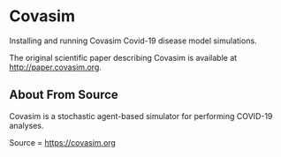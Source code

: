 # Covasim
Installing and running Covasim Covid-19 disease model simulations.

The original scientific paper describing Covasim is available at http://paper.covasim.org. 

## About From Source
Covasim is a stochastic agent-based simulator for performing COVID-19 analyses. 

Source = https://covasim.org
